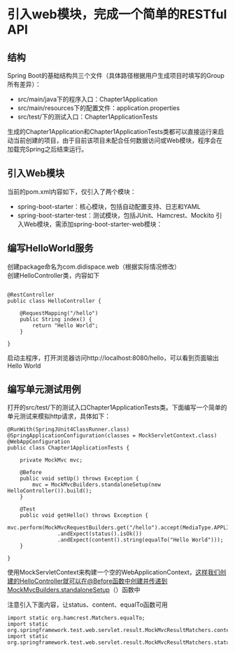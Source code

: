 # 引入web模块，完成一个简单的RESTful API

## 结构

Spring Boot的基础结构共三个文件（具体路径根据用户生成项目时填写的Group所有差异）：  

- src/main/java下的程序入口：Chapter1Application  
- src/main/resources下的配置文件：application.properties  
- src/test/下的测试入口：Chapter1ApplicationTests  

生成的Chapter1Application和Chapter1ApplicationTests类都可以直接运行来启动当前创建的项目，由于目前该项目未配合任何数据访问或Web模块，程序会在加载完Spring之后结束运行。

## 引入Web模块  

当前的pom.xml内容如下，仅引入了两个模块：

- spring-boot-starter：核心模块，包括自动配置支持、日志和YAML
- spring-boot-starter-test：测试模块，包括JUnit、Hamcrest、Mockito
引入Web模块，需添加spring-boot-starter-web模块：  

## 编写HelloWorld服务  

创建package命名为com.didispace.web（根据实际情况修改）  
创建HelloController类，内容如下  
```$xslt

@RestController
public class HelloController {

    @RequestMapping("/hello")
    public String index() {
        return "Hello World";
    }

}

```
启动主程序，打开浏览器访问http://localhost:8080/hello，可以看到页面输出Hello World  

## 编写单元测试用例

打开的src/test/下的测试入口Chapter1ApplicationTests类。下面编写一个简单的单元测试来模拟http请求，具体如下：  

```$xslt
@RunWith(SpringJUnit4ClassRunner.class)
@SpringApplicationConfiguration(classes = MockServletContext.class)
@WebAppConfiguration
public class Chapter1ApplicationTests {

	private MockMvc mvc;

	@Before
	public void setUp() throws Exception {
		mvc = MockMvcBuilders.standaloneSetup(new HelloController()).build();
	}

	@Test
	public void getHello() throws Exception {
		mvc.perform(MockMvcRequestBuilders.get("/hello").accept(MediaType.APPLICATION_JSON))
				.andExpect(status().isOk())
				.andExpect(content().string(equalTo("Hello World")));
	}

}

```

使用MockServletContext来构建一个空的WebApplicationContext，这样我们创建的HelloController就可以在@Before函数中创建并传递到MockMvcBuilders.standaloneSetup（）函数中  

注意引入下面内容，让status、content、equalTo函数可用  

````$xslt
import static org.hamcrest.Matchers.equalTo;
import static org.springframework.test.web.servlet.result.MockMvcResultMatchers.content;
import static org.springframework.test.web.servlet.result.MockMvcResultMatchers.status;


````
